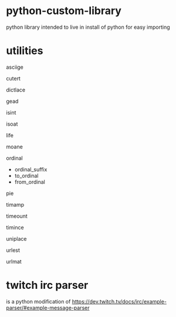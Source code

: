 # python-custom-library
python library intended to live in install of python for easy importing

# utilities
asciige

cutert

dictlace

gead

isint

isoat

life

moane

ordinal
- ordinal_suffix
- to_ordinal
- from_ordinal

pie

timamp

timeount

timince

uniplace

urlest

urlmat

# twitch irc parser
is a python modification of https://dev.twitch.tv/docs/irc/example-parser/#example-message-parser
